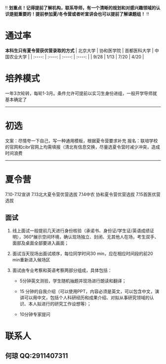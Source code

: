 :bangbang: **划重点！记得提前了解机构，联系导师，有一个清晰的规划和对感兴趣领域的认识是挺重要的！提前参加夏/冬令营或者听宣讲会也可以提前了解课题组！** :bangbang:
# 通过率
**本科生只有夏令营获优营录取的方式**
| 北京大学    | 协和医学院 | 首都医科大学 | 中国农业大学 |
|    :----:   |    :----:   |    :----:   |    :----:   |
| 9/28    | 1/13 | 7/20 | 4/20 |
# 培养模式

一年3次轮转，每轮1-3月。条件允许可提前以实习生身份进组，一般开学导师就基本确定了

---
# 初选

文案：尽情夸一下自己，写一种通用模板，根据夏令营要求补充
报名：联培学校的官网和cibr官网上均需填报（清北有信息交换，尽量选夏令营时减少冲突，造成时间浪费

---
# 夏令营

7.10-7.12宣讲
7.13北大夏令营优营选拔
7.14中农 协和夏令营优营选拔
7.15首医优营选拔

## 面试

1. 线上面试一般提前几天进行身份核验（承诺书、身份证/学生证/英语成绩证明），360°展示空间环境，确认现场独立、封闭、无其他人在场，考生双手、面部及桌面全部要进入画面；
2. 面试当天现场出面试顺序，每位同学时间30 min，应在相应时间段的前20 min重新进入候场区
3. 面试由专业考察和英语考察两部分组成，具体包括：

    - 5分钟英文测验，学生随机抽题并现场进行朗读和翻译；

    - 15 分钟的自我介绍（可以使用PPT，内容必须是英文，可以包含中文，演讲可以用中文，包括个人科研经历和成果介绍、对拟从事研究领域的认识、本人拟进行的研究工作设想等）；

    - 10分钟专家提问


# 联系人

何琼 QQ:2911407311
---

